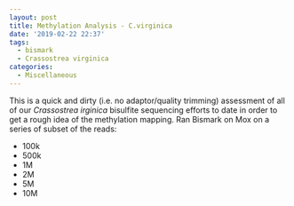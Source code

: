 ```yaml
---
layout: post
title: Methylation Analysis - C.virginica
date: '2019-02-22 22:37'
tags:
  - bismark
  - Crassostrea virginica
categories:
  - Miscellaneous
---
```

This is a quick and dirty (i.e. no adaptor/quality trimming) assessment of all of our _Crassostrea irginica_ bisulfite sequencing efforts to date in order to get a rough idea of the methylation mapping. Ran Bismark on Mox on a series of subset of the reads:

- 100k
- 500k
- 1M
- 2M
- 5M
- 10M

<pre><code>

</code></pre>
